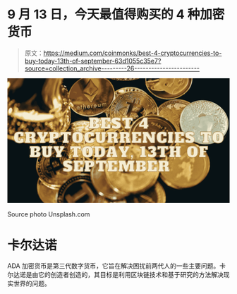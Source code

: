 # 9 月 13 日，今天最值得购买的 4 种加密货币

> 原文：<https://medium.com/coinmonks/best-4-cryptocurrencies-to-buy-today-13th-of-september-63d1055c35e7?source=collection_archive---------26----------------------->

![](img/b099c4edb5f8720a98548aced9894348.png)

Source photo Unsplash.com

# 卡尔达诺

ADA 加密货币是第三代数字货币，它旨在解决困扰前两代人的一些主要问题。卡尔达诺是由它的创造者创造的，其目标是利用区块链技术和基于研究的方法解决现实世界的问题。